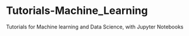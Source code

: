 # Tutorials-Machine_Learning
Tutorials for Machine learning and Data Science, with Jupyter Notebooks
